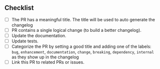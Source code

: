 <!--
Thank you for your pull request. Please provide a description above and
review the checklist below.

Contributors guide: ./CONTRIBUTING.md
-->

## Checklist
<!--
Remove items that do not apply. For completed items, change [ ] to [x].
-->

- [ ] The PR has a meaningful title. The title will be used to auto generate the changelog
- [ ] PR contains a single logical change (to build a better changelog).
- [ ] Update the documentation.
- [ ] Update tests.
- [ ] Categorize the PR by setting a good title and adding one of the labels:
      `bug`, `enhancement`, `documentation`, `change`, `breaking`, `dependency`, `internal`
      as they show up in the changelog
- [ ] Link this PR to related PRs or issues.

<!--
NOTE: these things are not required to open a PR and can be done afterwards,
while the PR is open.
-->

